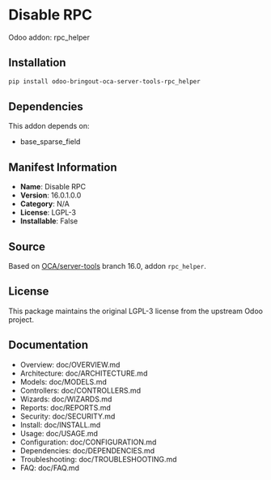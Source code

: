 # Disable RPC

Odoo addon: rpc_helper

## Installation

```bash
pip install odoo-bringout-oca-server-tools-rpc_helper
```

## Dependencies

This addon depends on:
- base_sparse_field

## Manifest Information

- **Name**: Disable RPC
- **Version**: 16.0.1.0.0
- **Category**: N/A
- **License**: LGPL-3
- **Installable**: False

## Source

Based on [OCA/server-tools](https://github.com/OCA/server-tools) branch 16.0, addon `rpc_helper`.

## License

This package maintains the original LGPL-3 license from the upstream Odoo project.

## Documentation

- Overview: doc/OVERVIEW.md
- Architecture: doc/ARCHITECTURE.md
- Models: doc/MODELS.md
- Controllers: doc/CONTROLLERS.md
- Wizards: doc/WIZARDS.md
- Reports: doc/REPORTS.md
- Security: doc/SECURITY.md
- Install: doc/INSTALL.md
- Usage: doc/USAGE.md
- Configuration: doc/CONFIGURATION.md
- Dependencies: doc/DEPENDENCIES.md
- Troubleshooting: doc/TROUBLESHOOTING.md
- FAQ: doc/FAQ.md
